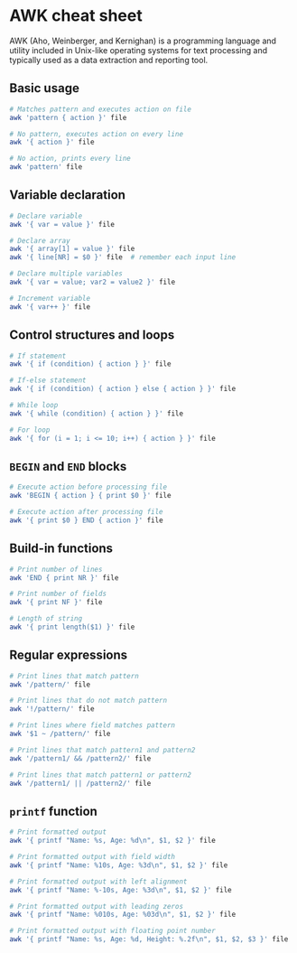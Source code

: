 # AWK cheat sheet

AWK (Aho, Weinberger, and Kernighan) is a programming language and utility included in Unix-like operating systems for text processing and typically used as a data extraction and reporting tool.

## Basic usage

```bash
# Matches pattern and executes action on file
awk 'pattern { action }' file

# No pattern, executes action on every line
awk '{ action }' file

# No action, prints every line
awk 'pattern' file
```

## Variable declaration

```bash
# Declare variable
awk '{ var = value }' file

# Declare array
awk '{ array[1] = value }' file
awk '{ line[NR] = $0 }' file  # remember each input line

# Declare multiple variables
awk '{ var = value; var2 = value2 }' file

# Increment variable
awk '{ var++ }' file
```

## Control structures and loops

```bash
# If statement
awk '{ if (condition) { action } }' file

# If-else statement
awk '{ if (condition) { action } else { action } }' file

# While loop
awk '{ while (condition) { action } }' file

# For loop
awk '{ for (i = 1; i <= 10; i++) { action } }' file
```

## `BEGIN` and `END` blocks

```bash
# Execute action before processing file
awk 'BEGIN { action } { print $0 }' file

# Execute action after processing file
awk '{ print $0 } END { action }' file
```

## Build-in functions

```bash
# Print number of lines
awk 'END { print NR }' file

# Print number of fields
awk '{ print NF }' file

# Length of string
awk '{ print length($1) }' file
```

## Regular expressions

```bash
# Print lines that match pattern
awk '/pattern/' file

# Print lines that do not match pattern
awk '!/pattern/' file

# Print lines where field matches pattern
awk '$1 ~ /pattern/' file

# Print lines that match pattern1 and pattern2
awk '/pattern1/ && /pattern2/' file

# Print lines that match pattern1 or pattern2
awk '/pattern1/ || /pattern2/' file
```

## `printf` function

```bash
# Print formatted output
awk '{ printf "Name: %s, Age: %d\n", $1, $2 }' file

# Print formatted output with field width
awk '{ printf "Name: %10s, Age: %3d\n", $1, $2 }' file

# Print formatted output with left alignment
awk '{ printf "Name: %-10s, Age: %3d\n", $1, $2 }' file

# Print formatted output with leading zeros
awk '{ printf "Name: %010s, Age: %03d\n", $1, $2 }' file

# Print formatted output with floating point number
awk '{ printf "Name: %s, Age: %d, Height: %.2f\n", $1, $2, $3 }' file
```

